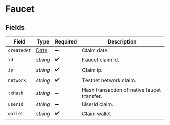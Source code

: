 # Faucet


## Fields

| Field                                                                                         | Type                                                                                          | Required                                                                                      | Description                                                                                   |
| --------------------------------------------------------------------------------------------- | --------------------------------------------------------------------------------------------- | --------------------------------------------------------------------------------------------- | --------------------------------------------------------------------------------------------- |
| `createdAt`                                                                                   | [Date](https://developer.mozilla.org/en-US/docs/Web/JavaScript/Reference/Global_Objects/Date) | :heavy_minus_sign:                                                                            | Claim date.                                                                                   |
| `id`                                                                                          | *string*                                                                                      | :heavy_check_mark:                                                                            | Faucet claim id.                                                                              |
| `ip`                                                                                          | *string*                                                                                      | :heavy_check_mark:                                                                            | Claim ip.                                                                                     |
| `network`                                                                                     | *string*                                                                                      | :heavy_check_mark:                                                                            | Testnet network claim.                                                                        |
| `txHash`                                                                                      | *string*                                                                                      | :heavy_minus_sign:                                                                            | Hash transaction of native faucet transfer.                                                   |
| `userId`                                                                                      | *string*                                                                                      | :heavy_minus_sign:                                                                            | UserId claim.                                                                                 |
| `wallet`                                                                                      | *string*                                                                                      | :heavy_check_mark:                                                                            | Claim wallet                                                                                  |